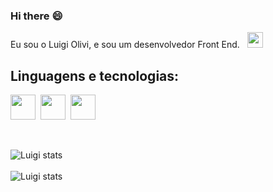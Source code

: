 ### Hi there :smile:

<p> 
   Eu sou o Luigi Olivi, e sou um desenvolvedor Front End. &nbsp <img height="25" src="https://images.emojiterra.com/google/android-10/512px/1f468-1f4bb.png">
</p>

<h2 text-align="center">Linguagens e tecnologias:</h2>
<p>
<img height="40" src="https://logospng.org/download/html-5/logo-html-5-1536.png">&nbsp
<img height="40" src="https://logospng.org/download/css-3/logo-css-3-2048.png">&nbsp
<img height="40" src="https://logospng.org/download/javascript/logo-javascript-1024.png">&nbsp
</p>

<br>

![Luigi stats](https://github-readme-stats.vercel.app/api?username=luigiolivi&theme=blue-green)
<br>
<br>
![Luigi stats](https://github-readme-stats.vercel.app/api/top-langs/?username=luigiolivi&theme=blue-green)

      

      
